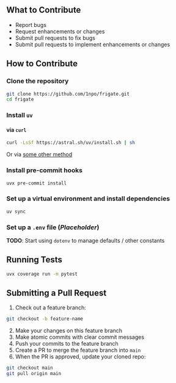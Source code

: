 ## What to Contribute

- Report bugs
- Request enhancements or changes
- Submit pull requests to fix bugs
- Submit pull requests to implement enhancements or changes

## How to Contribute

### Clone the repository

```bash
git clone https://github.com/1npo/frigate.git
cd frigate
```

### Install `uv`

#### via `curl`
```bash
curl -LsSf https://astral.sh/uv/install.sh | sh
```

Or via [some other method](https://docs.astral.sh/uv/getting-started/installation/)

### Install pre-commit hooks

```bash
uvx pre-commit install
```

### Set up a virtual environment and install dependencies

```bash
uv sync
```

### Set up a `.env` file (***Placeholder***)

**TODO**: Start using `dotenv` to manage defaults / other constants

## Running Tests

```bash
uvx coverage run -m pytest
```

## Submitting a Pull Request

1. Check out a feature branch:
```bash
git checkout -b feature-name
```
2. Make your changes on this feature branch
3. Make atomic commits with clear commit messages
4. Push your commits to the feature branch
5. Create a PR to merge the feature branch into `main`
6. When the PR is approved, update your cloned repo:
```bash
git checkout main
git pull origin main
```
